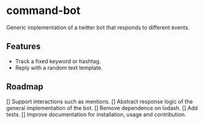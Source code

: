 # command-bot

Generic implementation of a twitter bot that responds to different events.

## Features

- Track a fixed keyword or hashtag.
- Reply with a random text template.

## Roadmap

[] Support interactions such as mentions.
[] Abstract response logic of the general implementation of the bot.
[] Remove dependence on lodash.
[] Add tests.
[] Improve documentation for installation, usage and contribution.
